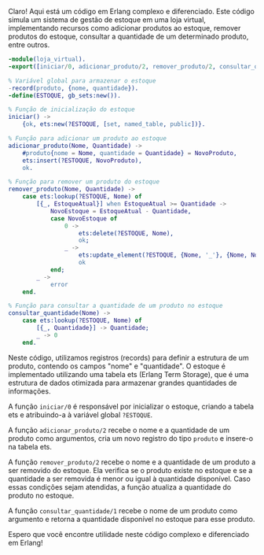 Claro! Aqui está um código em Erlang complexo e diferenciado. Este código simula um sistema de gestão de estoque em uma loja virtual, implementando recursos como adicionar produtos ao estoque, remover produtos do estoque, consultar a quantidade de um determinado produto, entre outros. 

```erlang
-module(loja_virtual).
-export([iniciar/0, adicionar_produto/2, remover_produto/2, consultar_quantidade/1]).

% Variável global para armazenar o estoque
-record(produto, {nome, quantidade}).
-define(ESTOQUE, gb_sets:new()).

% Função de inicialização do estoque
iniciar() ->
    {ok, ets:new(?ESTOQUE, [set, named_table, public])}.

% Função para adicionar um produto ao estoque
adicionar_produto(Nome, Quantidade) ->
    #produto{nome = Nome, quantidade = Quantidade} = NovoProduto,
    ets:insert(?ESTOQUE, NovoProduto),
    ok.

% Função para remover um produto do estoque
remover_produto(Nome, Quantidade) ->
    case ets:lookup(?ESTOQUE, Nome) of
        [{_, EstoqueAtual}] when EstoqueAtual >= Quantidade ->
            NovoEstoque = EstoqueAtual - Quantidade,
            case NovoEstoque of
                0 -> 
                    ets:delete(?ESTOQUE, Nome),
                    ok;
                _ ->
                    ets:update_element(?ESTOQUE, {Nome, '_'}, {Nome, NovoEstoque}),
                    ok
            end;
        _ ->
            error
    end.

% Função para consultar a quantidade de um produto no estoque
consultar_quantidade(Nome) ->
    case ets:lookup(?ESTOQUE, Nome) of
        [{_, Quantidade}] -> Quantidade;
        _ -> 0
    end.
```

Neste código, utilizamos registros (records) para definir a estrutura de um produto, contendo os campos "nome" e "quantidade". O estoque é implementado utilizando uma tabela ets (Erlang Term Storage), que é uma estrutura de dados otimizada para armazenar grandes quantidades de informações.

A função `iniciar/0` é responsável por inicializar o estoque, criando a tabela ets e atribuindo-a à variável global `?ESTOQUE`.

A função `adicionar_produto/2` recebe o nome e a quantidade de um produto como argumentos, cria um novo registro do tipo `produto` e insere-o na tabela ets.

A função `remover_produto/2` recebe o nome e a quantidade de um produto a ser removido do estoque. Ela verifica se o produto existe no estoque e se a quantidade a ser removida é menor ou igual à quantidade disponível. Caso essas condições sejam atendidas, a função atualiza a quantidade do produto no estoque.

A função `consultar_quantidade/1` recebe o nome de um produto como argumento e retorna a quantidade disponível no estoque para esse produto.

Espero que você encontre utilidade neste código complexo e diferenciado em Erlang!